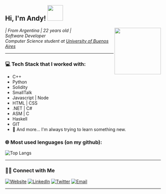 <h2> Hi, I'm Andy! <img src="https://media.giphy.com/media/USV0ym3bVWQJJmNu3N/giphy.gif" width="50"></h2>
<img align='right' src="https://media.giphy.com/media/iIqmM5tTjmpOB9mpbn/giphy.gif" width="150">

<p><em>
| From Argentina | 22 years old |</br>
Software Developer </br>
Computer Science student at <a href="https://www.dc.uba.ar/">University of Buenos Aires</a></br>
</em></p>

<hr>
<h3> 💻 Tech Stack that I worked with:</h3>

<ul>
<li> C++
<li> Python
<li> Solidity
<li> SmallTalk
<li> Javascript | Node
<li> HTML | CSS
<li> .NET | C#
<li> ASM | C
<li> Haskell
<li> GIT
<li> 🧐 And more... I'm always trying to learn something new.

</ul>

<h3> 🌐 Most used lenguages (on my github): </h3>

![Top Langs](https://github-readme-stats.vercel.app/api/top-langs/?username=andyfelder16&show_icons=true)

<hr>
<h3> 🤝🏻 Connect with Me </h3>

<p align="center">

<a href="https://afel.site/"><img alt="Website" src="https://img.shields.io/badge/Website-black?style=flat-square&logo=google-chrome"></a> <a href="https://www.linkedin.com/in/andresfelder/"><img alt="LinkedIn" src="https://img.shields.io/badge/LinkedIn-black?style=flat-square&logo=linkedin"></a> <a href="https://www.twitter.com/afel_xyz/"><img alt="Twitter" src="https://img.shields.io/badge/Twitter-black?style=flat-square&logo=Twitter"></a> <a href="mailto:andyfelder16@gmail.com"><img alt="Email" src="https://img.shields.io/badge/Email-black?style=flat-square&logo=gmail"></a>
</p>
<hr>

